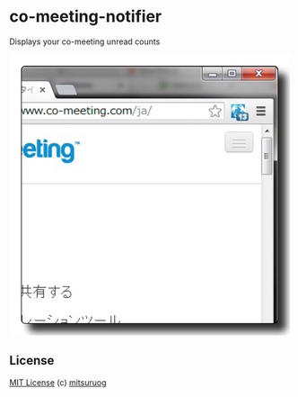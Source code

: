 co-meeting-notifier
===================

Displays your co-meeting unread counts

![screenshot](https://github.com/mitsuruog/co-meeting-notifier/raw/master/screenshot.png)


## License

[MIT License](http://ja.wikipedia.org/wiki/MIT_License)
(c) [mitsuruog](https://github.com/mitsuruog)